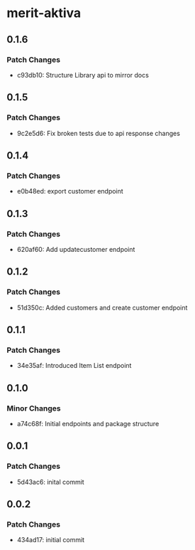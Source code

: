 # merit-aktiva

## 0.1.6

### Patch Changes

- c93db10: Structure Library api to mirror docs

## 0.1.5

### Patch Changes

- 9c2e5d6: Fix broken tests due to api response changes

## 0.1.4

### Patch Changes

- e0b48ed: export customer endpoint

## 0.1.3

### Patch Changes

- 620af60: Add updatecustomer endpoint

## 0.1.2

### Patch Changes

- 51d350c: Added customers and create customer endpoint

## 0.1.1

### Patch Changes

- 34e35af: Introduced Item List endpoint

## 0.1.0

### Minor Changes

- a74c68f: Initial endpoints and package structure

## 0.0.1

### Patch Changes

- 5d43ac6: inital commit

## 0.0.2

### Patch Changes

- 434ad17: initial commit
